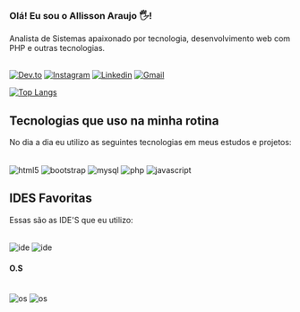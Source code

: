 ### Olá! Eu sou o Allisson Araujo 🖐️!
Analista de Sistemas apaixonado por tecnologia, desenvolvimento web com PHP e outras tecnologias.
<br>
<br>

[![Dev.to](https://img.shields.io/badge/dev.to-0A0A0A?style=for-the-badge&logo=devdotto&logoColor=white)](https://dev.to/allissonaraujo)
[![Instagram](	https://img.shields.io/badge/Instagram-E4405F?style=for-the-badge&logo=instagram&logoColor=white)](https://instagram.com/allissonaraujodev)
[![Linkedin](https://img.shields.io/badge/LinkedIn-0077B5?style=for-the-badge&logo=linkedin&logoColor=white
)](https://www.linkedin.com/in/allissonrafaelaraujo/)
[![Gmail](https://img.shields.io/badge/Gmail-D14836?style=for-the-badge&logo=gmail&logoColor=white)](mailto:allissondebrito@gmail.com)


[![Top Langs](https://github-readme-stats.vercel.app/api/top-langs/?username=allissonaraujo&layout=compact)](https://github.com/anuraghazra/github-readme-stats)


## Tecnologias que uso na minha rotina
No dia a dia eu utilizo as seguintes tecnologias em meus estudos e projetos:

<div style="display: inline_block"><br>
	<img src="https://img.shields.io/badge/HTML5-E34F26?style=for-the-badge&logo=html5&logoColor=white" align="center" alt="html5">
	<img src="https://img.shields.io/badge/Bootstrap-563D7C?style=for-the-badge&logo=bootstrap&logoColor=white" align="center" alt="bootstrap">
	<img src="https://img.shields.io/badge/MySQL-00000F?style=for-the-badge&logo=mysql&logoColor=white" align="center" alt="mysql">
	<img src="https://img.shields.io/badge/PHP-777BB4?style=for-the-badge&logo=php&logoColor=white" alt="php" align="center">
	<img src="https://img.shields.io/badge/JavaScript-F7DF1E?style=for-the-badge&logo=javascript&logoColor=black" alt="javascript" align="center">
</div>

## IDES Favoritas
Essas são as IDE'S que eu utilizo:

<div style="display: inline-block"><br>
	<img src="http://img.shields.io/badge/-PHPStorm-181717?style=for-the-badge&logo=phpstorm&logoColor=white" alt="ide" align="center">
	<img src="https://img.shields.io/badge/Visual_Studio_Code-0078D4?style=for-the-badge&logo=visual%20studio%20code&logoColor=white" alt="ide" align="center">
</div>

#### O.S 
<div style="display: inline-block"><br>
	<img src="https://img.shields.io/badge/Linux_Mint-87CF3E?style=for-the-badge&logo=linux-mint&logoColor=white" alt="os" align="center">
	<img src="https://img.shields.io/badge/Linux_Mint-87CF3E?style=for-the-badge&logo=linux-mint&logoColor=white" alt="os" align="center">
</div>


